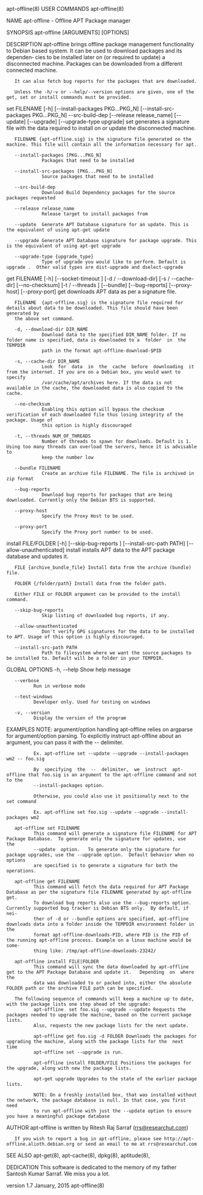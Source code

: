 apt-offline(8)                                                     USER COMMANDS                                                    apt-offline(8)

NAME
       apt-offline - Offline APT Package manager

SYNOPSIS
       apt-offline [ARGUMENTS] [OPTIONS]

DESCRIPTION
       apt-offline  brings offline package management functionality to Debian based system.  It can be used to download packages and its dependen‐
       cies to be installed later on (or required to update) a disconnected machine.  Packages  can  be  downloaded  from  a  different  connected
       machine.

       It can also fetch bug reports for the packages that are downloaded.

       Unless the -h/-v or --help/--version options are given, one of the get, set or install commands must be provided.

   set  FILENAME  [-h]  [--install-packages  PKG...PKG_N] [--install-src-packages PKG...PKG_N] --src-build-dep [--release release_name] [--update]
       [--upgrade] [--upgrade-type upgrade]
       set generates a signature file with the data required to install on or update the disconnected machine.

       FILENAME {apt-offline.sig} is the signature file generated on the machine. This file will contain all the information necessary for apt.

       --install-packages [PKG...PKG_N]
                 Packages that need to be installed

       --install-src-packages [PKG...PKG_N]
                 Source packages that need to be installed

       --src-build-dep
                 Download Build Dependency packages for the source packages requested

       --release release_name
                 Release target to install packages from

       --update  Generate APT Database signature for an update. This is the equivalent of using apt-get update

       --upgrade Generate APT Database signature for package upgrade. This is the equivalent of using apt-get upgrade

       --upgrade-type {upgrade_type}
                 Type of upgrade you would like to perform. Default is upgrade .  Other valid types are dist-upgrade and dselect-upgrade

   get FILENAME [-h] [--socket-timeout ] [-d / --download-dir] [-s / --cache-dir] [--no-checksum] [-t /  --threads  ]  [--bundle]  [--bug-reports]
       [--proxy-host] [--proxy-port]
       get downloads APT data as per a signature file.

       FILENAME  {apt-offline.sig} is the signature file required for details about data to be downloaded. This file should have been generated by
       the above set command.

       -d, --download-dir DIR_NAME
                 Download data to the specified DIR_NAME folder. If no folder name is specified, data is downloaded to a  folder  in  the  TEMPDIR
                 path in the format apt-offline-download-$PID

       -s, --cache-dir DIR_NAME
                 Look  for  data  in  the  cache  before  downloading  it from the internet. If you are on a Debian box, you would want to specify
                 /var/cache/apt/archives here. If the data is not available in the cache, the downloaded data is also copied to the cache.

       --no-checksum
                 Enabling this option will bypass the checksum verification of each downloaded file thus losing integrity of the package. Usage of
                 this option is highly discouraged

       -t, --threads NUM_OF_THREADS
                 Number of threads to spawn for downloads. Default is 1. Using too many threads can overload the servers, hence it is advisable to
                 keep the number low

       --bundle FILENAME
                 Create an archive file FILENAME. The file is archived in zip format

       --bug-reports
                 Download bug reports for packages that are being downloaded. Currently only the Debian BTS is supported.

       --proxy-host
                 Specify the Proxy Host to be used.

       --proxy-port
                 Specify the Proxy port number to be used.

   install FILE/FOLDER [-h] [--skip-bug-reports ] [--install-src-path PATH] [--allow-unauthenticated]
       install installs APT data to the APT package database and updates it.

       FILE {archive_bundle_file} Install data from the archive (bundle) file.

       FOLDER {/folder/path} Install data from the folder path.

       Either FILE or FOLDER argument can be provided to the install command.

       --skip-bug-reports
                 Skip listing of downloaded bug reports, if any.

       --allow-unauthenticated
                 Don't verify GPG signatures for the data to be installed to APT. Usage of this option is highly discouraged.

       --install-src-path PATH
                 Path to filesystem where we want the source packages to be installed to. Default will be a folder in your TEMPDIR.

GLOBAL OPTIONS
       -h, --help
              Show help message

       --verbose
              Run in verbose mode

       --test-windows
              Developer only. Used for testing on windows

       -v, --version
              Display the version of the program

EXAMPLES
       NOTE: argument/option handling
              apt-offline relies on argparse for argument/option parsing. To explicitly instruct apt-offline about an argument, you  can  pass  it
              with the -- delimiter.

              Ex. apt-offline set --update --upgrade --install-packages wm2 -- foo.sig

              By  specifying  the  --  delimiter,  we  instruct  apt-offline that foo.sig is an argument to the apt-offline command and not to the
              --install-packages option.

              Otherwise, you could also use it positionally next to the set command

              Ex. apt-offline set foo.sig --update --upgrade --install-packages wm2

       apt-offline set FILENAME
              This command will generate a signature file FILENAME for APT Package Database.  To generate only the signature for updates, use  the
              --update  option.   To generate only the signature for package upgrades, use the --upgrade option.  Default behavior when no options
              are specified is to generate a signature for both the operations.

       apt-offline get FILENAME
              This command will fetch the data required for APT Package Database as per the signature file FILENAME generated by apt-offline  get.
              To download bug reports also use the --bug-reports option.  Currently supported bug tracker is Debian BTS only.  By default, if nei‐
              ther of -d or --bundle options are specified, apt-offline downloads data into a folder inside the TEMPDIR environment folder in  the
              format apt-offline-downloads-PID, where PID is the PID of the running apt-offline process. Example on a linux machine would be some‐
              thing like: /tmp/apt-offline-downloads-23242/

       apt-offline install FILE|FOLDER
              This command will sync the data downloaded by apt-offline get to the APT Package Database and update it.   Depending  on  where  the
              data was downloaded to or packed into, either the absolute FOLDER path or the archive FILE path can be specified.

       The following sequence of commands will keep a machine up to date, with the package lists one step ahead of the upgrade:
              apt-offline  set foo.sig --upgrade --update Requests the packages needed to upgrade the machine, based on the current package lists.
              Also, requests the new package lists for the next update.

              apt-offline get foo.sig -d FOLDER Downloads the packages for upgrading the machine, along with the package lists for the  next  time
              apt-offline set --upgrade is run.

              apt-offline install FOLDER/FILE Positions the packages for the upgrade, along with new the package lists.

              apt-get upgrade Upgrades to the state of the earlier package lists.

              NOTE: On a freshly installed box, that was installed without the network, the package database is null. In that case, you first need
              to run apt-offline with just the --update option to ensure you have a meaningful package database

AUTHOR
       apt-offline is written by Ritesh Raj Sarraf (rrs@researchut.com)

       If you wish to report a bug in apt-offline, please see http://apt-offline.alioth.debian.org or send an email to me at rrs@researchut.com

SEE ALSO
       apt-get(8), apt-cache(8), dpkg(8), aptitude(8),

DEDICATION
       This software is dedicated to the memory of my father Santosh Kumar Sarraf. We miss you a lot.

version 1.7                                                        January, 2015                                                    apt-offline(8)

